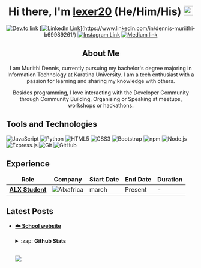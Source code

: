 <!-------------------------------------------------------Hi there, I'm Dennis------------------------------>
<div align="center">
  <h1>Hi there, I'm <a href="https://twitter.com/kajaba_14" target="_blank">lexer20</a> (He/Him/His) <img src="https://media.giphy.com/media/hvRJCLFzcasrR4ia7z/giphy.gif" width="25px"> </h1>
</div>
<!--div align="center">
  <h3>💻 Inf0rmation Techn0l0gy Undergrad | :Africa: Nair0bi, Kenya <h3>  
</div-->

<!----------------------------------------------------Social links------------------------------------------->

<div align="center">

[![Dev.to link](https://img.shields.io/badge/dev.to/lexer20%20-black.svg?&style=flat&logo=dev.to&logoColor=white)](https://dev.to/lexer20)
[![LinkedIn Link](https://img.shields.io/badge/linkedin/in/dennis-muriithi-b69989261%20-%230077B5.svg?&style=flat&logo=linkedin&logoColor=white")](https://www.linkedin.com/in/dennis-muriithi-b69989261/)
[![Instagram Link](https://img.shields.io/badge/instagram.com/lexer.20%20-%23E4405F.svg?&style=flat&logo=Instagram&logoColor=white)](https://www.instagram.com/lexer.20/)
[![Medium link](https://img.shields.io/badge/-medium.com/@lexer20-black.svg?&style=flat&logo=medium&logoColor=white)](https://medium.com/@lexer20)
</div>


<!---------------------------------------------------------- About Me---------------------------------------------------->
<div align="center">
  <h2>About Me</h2>
  <p>I am Muriithi Dennis, currently pursuing my bachelor's degree majoring in Information Technology at Karatina University. I am a tech enthusiast with a passion for learning and sharing my knowledge with others.</p> 
  <p>Besides programming, I love interacting with the Developer Community through Community Building, Organising or Speaking at meetups, workshops or hackathons.   </p>
  
</div>
<!--
<h2>Social Links</h2>
<img alt="Twitter Follow" src="https://img.shields.io/twitter/follow/kajaba_14?color=1DA1F2&label=%40mrx&logo=Twitter&style=flat-square">
-->

<!-------------------------------------------------------Tools and Technologies----------------------------------------->

<h2>Tools and Technologies</h2>

![JavaScript](https://img.shields.io/badge/-JavaScript-yellow?style=flat-square&logo=javascript&logoColor=white)
![Python](https://img.shields.io/badge/-Python-blue?style=flat-square&logo=python&logoColor=white)
![HTML5](https://img.shields.io/badge/-HTML5-E34F26?style=flat-square&logo=html5&logoColor=white)
![CSS3](https://img.shields.io/badge/-CSS3-1572B6?style=flat-square&logo=css3)
![Bootstrap](https://img.shields.io/badge/-Bootstrap-563D7C?style=flat-square&logo=bootstrap)
![npm](https://img.shields.io/badge/-NPM-CB3837?style=flat-square&logo=npm&logoColor=white)
![Node.js](https://img.shields.io/badge/-Nodejs-43853d?style=flat-square&logo=Node.js&logoColor=white)
![Express.js](https://img.shields.io/badge/express.js%20-%23404d59.svg?&style=flat-square)
![Git](https://img.shields.io/badge/-Git-black?style=flat-square&logo=git&logoColor=white)
![GitHub](https://img.shields.io/badge/-GitHub-181717?style=flat-square&logo=github&logoColor=white)

<!------------------------------------------------------Experience----------------------------------->														
<h2>Experience</h2>
<table>
  <thead align="center">
    <tr border: none;>
      <td><b>Role</b></td>
      <td><b>Company</b></td>
      <td><b>Start Date</b></td>
      <td><b>End Date</b></td>
      <td><b>Duration</b></td>
    </tr>
  </thead>
  <tbody>
    <tr>
	    <td><a href="https://www.alxafrica.com/data-science//"><b>ALX Student </b></a></td>
      <td><img alt="Alxafrica" src="" /></td>
      <td>march</td>
      <td>Present</td>
      <td>-</td>
    </tr>
  </tbody>
</table>


<!--------------------------------------------------------Latest Blog Posts------------------------------------->
<h2>Latest Posts</h2>
<ul>
<li><a href="https://dev.to/lexer20/school_website"><b> ☁️ School website</b></a><br></li>

<!-----------------------------------------------------GitHub Stats ------------------------------------------------------>
<br>
<details>
  <summary>:zap: <b>Github Stats</b></summary>

  [![DennisMuriithi's github stats](https://github-readme-stats.dennismuriithi.vercel.app/api?username=nirbhayvashisht&show_icons=true)](https://github.com/lexer20/github-readme-stats)
  [![Top Langs](https://github-readme-stats.dennismurithi.vercel.app/api/top-langs/?username=nirbhayvashisht&layout=compact&langs_count=6)](https://github.com/lexer20/github-readme-stats)

</details>
<br>

![](https://komarev.com/ghpvc/?username=lexer20)
